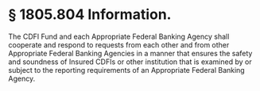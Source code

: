# § 1805.804   Information.

The CDFI Fund and each Appropriate Federal Banking Agency shall cooperate and respond to requests from each other and from other Appropriate Federal Banking Agencies in a manner that ensures the safety and soundness of Insured CDFIs or other institution that is examined by or subject to the reporting requirements of an Appropriate Federal Banking Agency.




